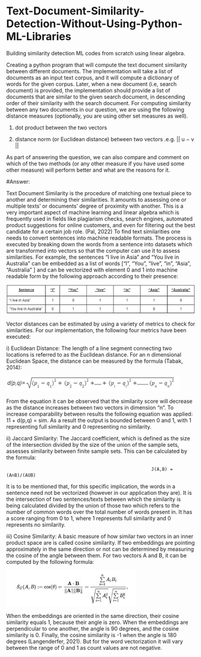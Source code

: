 # Text-Document-Similarity-Detection-Without-Using-Python-ML-Libraries
Building similarity detection ML codes from scratch using linear algebra.


Creating a python program that will compute the text document similarity between different documents. The implementation will take a list of documents as an input text corpus, and it will compute a dictionary of words for the given corpus. Later, when a new document (i.e, search document) is provided, the implementation should provide a list of documents that are similar to the given search document, in descending order of their similarity with the search document. For computing similarity between any two documents in our question, we are using the following distance measures (optionally, you are using  other set measures as well).

1. dot product between the two vectors

2. distance norm (or Euclidean distance) between two vectors .e.g. || u − v ||

As part of answering the question, we can also compare and comment on which of the two methods (or any other measure if you have used some other measure) will perform better and what are the reasons for it.





#Answer:

Text Document Similarity is the procedure of matching one textual piece to another and determining their similarities. It amounts to assessing one or multiple texts’ or documents’ degree of proximity with another. This is a very important aspect of machine learning and linear algebra which is frequently used in fields like plagiarism checks, search engines, automated product suggestions for online customers, and even for filtering out the best candidate for a certain job role. (Pal, 2022) 
To find text similarities one needs to convert sentences into machine readable formats. The process is executed by breaking down the words from a sentence into datasets which are transformed into vectors so that the computer can use it to assess similarities. For example, the sentences “I live in Asia” and “You live in Australia” can be embedded as a list of words [“I”, “You”, “live”, “in”, “Asia”, “Australia” ] and can be vectorized with element 0 and 1 into machine readable form by the following approach according to their presence:

![Table](pjkt/Capture.JPG)

Vector distances can be estimated by using a variety of metrics to check for similarities. For our implementation, the following four metrics have been executed:


i) Euclidean Distance: The length of a line segment connecting two locations is referred to as the Euclidean distance. For an n dimensional Euclidean Space, the distance can be measured by the formula (Tabak, 2014):

![ED](pjkt/sgdd.JPG)

From the equation it can be observed that the similarity score will decrease as the distance increases between two vectors in dimension “n”. To increase comparability between results the following equation was applied: 11 + d(p,q) = sim. As a result the output is bounded between 0 and 1, with 1 representing full similarity and 0 representing no similarity.

ii) Jaccard Similarity: The Jaccard coefficient, which is defined as the size of the intersection divided by the size of the union of the sample sets, assesses similarity between finite sample sets. This can be calculated by the formula: 

                                                          J(A,B) = (A∩B)/(AUB)

It is to be mentioned that, for this specific implication, the words in a sentence need not be vectorized (however in our application they are). It is the intersection of two sentences/texts between which the similarity is being calculated divided by the union of those two which refers to the number of common words over the total number of words present in. It has a score ranging from 0 to 1, where 1 represents full similarity and 0 represents no similarity.

iii) Cosine Similarity: A basic measure of how similar two vectors in an inner product space are is called cosine similarity. If two embeddings are pointing approximately in the same direction or not can be determined by measuring the cosine of the angle between them. For two vectors A and B, it can be computed by the following formula:

![CS](pjkt/fbfcncd.JPG) 

When the embeddings are oriented in the same direction, their cosine similarity equals 1, because their angle is zero. When the embeddings are perpendicular to one another, the angle is 90 degrees, and the cosine similarity is 0. Finally, the cosine similarity is -1 when the angle is 180 degrees (Langenderfer, 2021). But for the word vectorization it will vary between the range of 0 and 1 as count values are not negative.
